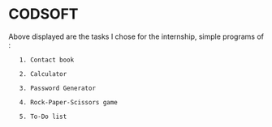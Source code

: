 # **CODSOFT**

Above displayed are the tasks I chose for the internship, 
simple programs of :

       1. Contact book
       
       2. Calculator
       
       3. Password Generator
       
       4. Rock-Paper-Scissors game 
       
       5. To-Do list
